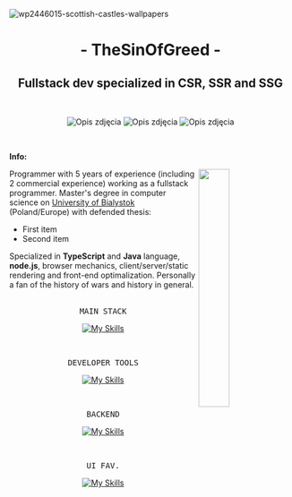 ![wp2446015-scottish-castles-wallpapers](https://github.com/TheSinOfGreed/TheSinOfGreed/assets/80159294/2af2a207-9a98-44b1-b42c-8dd7d8592e89)

<div align="center">
  <h1> - TheSinOfGreed - </h1>
  <h2>Fullstack dev specialized in CSR, SSR and SSG</h2>
</div>

<br>

<p align="center">
  <img src="https://github.com/TheSinOfGreed/TheSinOfGreed/assets/80159294/de17839d-c9ea-4092-ac98-f65c816e9a7d" alt="Opis zdjęcia">
  <img src="https://github.com/TheSinOfGreed/TheSinOfGreed/assets/80159294/de17839d-c9ea-4092-ac98-f65c816e9a7d" alt="Opis zdjęcia">
  <img src="https://github.com/TheSinOfGreed/TheSinOfGreed/assets/80159294/de17839d-c9ea-4092-ac98-f65c816e9a7d" alt="Opis zdjęcia">
</p>


  
<br>

**Info:**

<img align="right" width="33%" src="https://i.stack.imgur.com/RJj4x.png">

Programmer with 5 years of experience (including 2 commercial experience) working as a fullstack programmer. 
Master's degree in computer science on [University of Bialystok](https://uwb.edu.pl/) (Poland/Europe) with defended thesis:
<ul>
  <li>First item</li>
  <li>Second item</li>
</ul>
Specialized in <strong>TypeScript</strong> and <strong>Java</strong> language, <strong>node.js</strong>, browser mechanics, client/server/static rendering and front-end optimalization.
Personally a fan of the history of wars and history in general.

<br>
<br>

<div align="center">
<pre>
MAIN STACK
</pre>
  
[![My Skills](https://skillicons.dev/icons?i=ts,angular,next,react)](https://skillicons.dev)

</div>

<br>

<div align="center">
<pre>
DEVELOPER TOOLS
</pre>
  
[![My Skills](https://skillicons.dev/icons?i=linux,docker,git,gitlab,postman)](https://skillicons.dev)

</div>

<br>

<div align="center">
<pre>
BACKEND
</pre>
  
[![My Skills](https://skillicons.dev/icons?i=nodejs,express,postgres,sequelize,prisma)](https://skillicons.dev)

</div>

<br>

<div align="center">
<pre>
UI FAV.
</pre>
  
[![My Skills](https://skillicons.dev/icons?i=sass,tailwind,bootstrap)](https://skillicons.dev)

</div>

<br>

